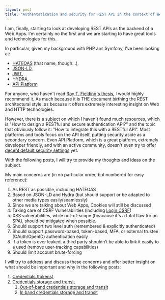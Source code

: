 ```yaml
---
layout: post
title: "Authentatication and security for REST API in the context of Web Apps (Intro)"
---
```


I am, finally, starting to look at developing REST APIs as the backend of a Web
Apps.  I'm certainly no the first and we are starting to have great tools and
technologies for this.

In particular, given my background with PHP ans Symfony, I've been looking at:
* [HATEOAS](https://en.wikipedia.org/wiki/HATEOAS) (that name, though...),
* [JSON-LD](http://json-ld.org/),
* [JWT](https://jwt.io/),
* [HYDRA](http://www.markus-lanthaler.com/hydra/),
* [API Platform](https://api-platform.com/)

For anyone, who haven't read [Roy T. Fielding's
thesis](https://www.ics.uci.edu/~fielding/pubs/dissertation/top.htm), I would
highly recommend it. As much because it is THE document birthing the REST
architectural style, as because it offers extremely interesting insight on Web
and HTTP technologies.

However, there is a subject on which I haven't found much resources, which is
"How to design a RESTful and secure authentication API?" and the topic that
obviously follow it: "How to integrate this with a RESTful API".  Most platforms
and tools focus on the API itself, putting security aside as a secondary
concern. Even API Platform, which is a great platform, extremely developer
friendly, and with an active community, doesn't even try to offer [decent
default security
settings](https://github.com/api-platform/api-platform/issues/109) yet.

With the following posts, I will try to provide my thoughts and ideas on the
subject.

My main concerns are (in no particular order, but numbered for easy reference):
1. As REST as possible, including HATEOAS
2. Based on JSON-LD and Hydra (but should support or be adapted to other media
   types easily/seamlessly)
3. Since we are talking about Web Apps, Cookies will still be discussed
4. Taking care of CSRF Vulnerabilities (including [Login
   CSRF](http://www.adambarth.com/papers/2008/barth-jackson-mitchell-b.pdf))
5. XSS vulnerabilities, while out-of-scope (beacause it's a fatal flaw for an
   SPA), should be mitigated when possible.
6. Should support two level auth (remembered & explicitly authenticated)
7. Should support password-based, token-based, MFA, or external trustee
   (OAuth/OpenID) authentication easily
8. If a token is ever leaked, a third party shouldn’t be able to link it easily
   to a used (remove user-tracking capabilities)
9. Should limit account brute-forcing

I will try to address and discuss these concerns and offer better insight on
what should be important and why in the following posts:

1. [Credentials (tokens)](/2017/04/23/credentials-for-REST-API.html)
2. [Credentials storage and transit](2017/04/23/Credentials-storage-and-transit-in-REST-API-and-web-apps.html)
    1. [Out-of-band credentials storage and transit](2017/04/23/Out-of-band-credentials-storage-and-transit-in-REST-API-and-web-apps.html)
    2. [In band credentials storage and transit](2017/04/23/In-band-credentials-storage-and-transit-in-REST-API-and-web-apps.html)
